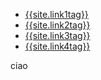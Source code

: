 <nav class="nav1">
  <ul class="list  list--nav">
    <li class="fir" >
        <a href="{{site.link1url}}">{{site.link1tag}}</a>
      </li>
      <li class="pr" >
        <a href="{{site.link2url}}">{{site.link2tag}}</a>
      </li>
      <li class="pr">
        <a href="{{site.link3url}}">{{site.link3tag}}</a>
      </li>
      <li class="active">
        <a  href="{{site.link4url}}">{{site.link4tag}}</a>
      </li>
  </ul>
 </nav> 
 
ciao
